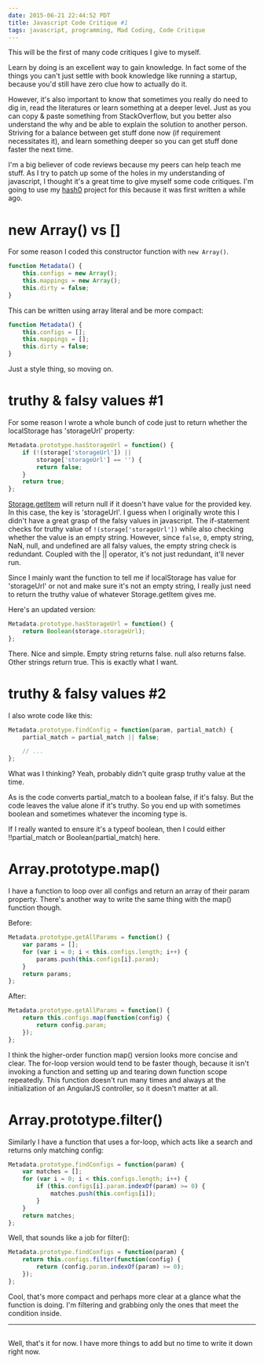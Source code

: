 ```yaml
---
date: 2015-06-21 22:44:52 PDT
title: Javascript Code Critique #1
tags: javascript, programming, Mad Coding, Code Critique
---
```

This will be the first of many code critiques I give to myself.

Learn by doing is an excellent way to gain knowledge. In fact some of the
things you can't just settle with book knowledge like running a startup,
because you'd still have zero clue how to actually do it.

However, it's also important to know that sometimes you really do need to dig
in, read the literatures or learn something at a deeper level. Just as you can
copy & paste something from StackOverflow, but you better also understand the
why and be able to explain the solution to another person. Striving for a
balance between get stuff done now (if requirement necessitates it), and learn
something deeper so you can get stuff done faster the next time.

I'm a big believer of code reviews because my peers can help teach me stuff. As
I try to patch up some of the holes in my understanding of javascript, I thought
it's a great time to give myself some code critiques. I'm going to use my
[hash0][1] project for this because it was first written a while ago.


# new Array() vs []

For some reason I coded this constructor function with `new Array()`.

```javascript
function Metadata() {
    this.configs = new Array();
    this.mappings = new Array();
    this.dirty = false;
}
```

This can be written using array literal and be more compact:

```javascript
function Metadata() {
    this.configs = [];
    this.mappings = [];
    this.dirty = false;
}
```

Just a style thing, so moving on.


# truthy & falsy values #1

For some reason I wrote a whole bunch of code just to return whether the
localStorage has 'storageUrl' property:

```javascript
Metadata.prototype.hasStorageUrl = function() {
    if (!(storage['storageUrl']) ||
        storage['storageUrl'] == '') {
        return false;
    }
    return true;
};
```

[Storage.getItem][2] will return null if it doesn't have value for the provided
key. In this case, the key is 'storageUrl'. I guess when I originally wrote this
I didn't have a great grasp of the falsy values in javascript. The if-statement
checks for truthy value of `!(storage['storageUrl'])` while also checking
whether the value is an empty string. However, since `false`, `0`, empty string,
NaN, null, and undefined are all falsy values, the empty string check is
redundant. Coupled with the || operator, it's not just redundant, it'll never
run.

Since I mainly want the function to tell me if localStorage has value for
'storageUrl' or not and make sure it's not an empty string, I really just need
to return the truthy value of whatever Storage.getItem gives me.

Here's an updated version:

```javascript
Metadata.prototype.hasStorageUrl = function() {
    return Boolean(storage.storageUrl);
};
```

There. Nice and simple. Empty string returns false. null also returns false.
Other strings return true. This is exactly what I want.


# truthy & falsy values #2

I also wrote code like this:

```javascript
Metadata.prototype.findConfig = function(param, partial_match) {
    partial_match = partial_match || false;

    // ...
};
```

What was I thinking? Yeah, probably didn't quite grasp truthy value at the time.

As is the code converts partial_match to a boolean false, if it's falsy. But the
code leaves the value alone if it's truthy. So you end up with sometimes boolean
and sometimes whatever the incoming type is.

If I really wanted to ensure it's a typeof boolean, then I could either
!!partial_match or Boolean(partial_match) here.


# Array.prototype.map()

I have a function to loop over all configs and return an array of their param
property. There's another way to write the same thing with the map() function
though.

Before:

```javascript
Metadata.prototype.getAllParams = function() {
    var params = [];
    for (var i = 0; i < this.configs.length; i++) {
        params.push(this.configs[i].param);
    }
    return params;
};
```

After:

```javascript
Metadata.prototype.getAllParams = function() {
    return this.configs.map(function(config) {
        return config.param;
    });
};
```

I think the higher-order function map() version looks more concise and clear.
The for-loop version would tend to be faster though, because it isn't invoking a
function and setting up and tearing down function scope repeatedly. This
function doesn't run many times and always at the initialization of an AngularJS
controller, so it doesn't matter at all.


# Array.prototype.filter()

Similarly I have a function that uses a for-loop, which acts like a search and
returns only matching config:

```javascript
Metadata.prototype.findConfigs = function(param) {
    var matches = [];
    for (var i = 0; i < this.configs.length; i++) {
        if (this.configs[i].param.indexOf(param) >= 0) {
            matches.push(this.configs[i]);
        }
    }
    return matches;
};
```

Well, that sounds like a job for filter():

```javascript
Metadata.prototype.findConfigs = function(param) {
    return this.configs.filter(function(config) {
        return (config.param.indexOf(param) >= 0);
    });
};
```

Cool, that's more compact and perhaps more clear at a glance what the function
is doing. I'm filtering and grabbing only the ones that meet the condition
inside.

---
## 

Well, that's it for now. I have more things to add but no time to write it down
right now.

  [1]: https://github.com/dannysu/hash0
  [2]: https://developer.mozilla.org/en-US/docs/Web/API/Storage/getItem
